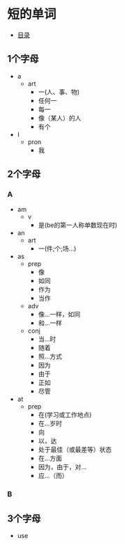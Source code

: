 # 短的单词
+ [目录](README.md)
## 1个字母
+ a
    + art
        + 一(人、事、物)
        + 任何一
        + 每一
        + 像（某人）的人
        + 有个
+ I
    + pron 
        + 我
## 2个字母
### A
+ am
    + v
        + 是(be的第一人称单数现在时)
+ an
    + art
        + 一(件;个;场…)
+ as
    + prep
        + 像
        + 如同
        + 作为
        + 当作
    + adv
        + 像…一样，如同
        + 和…一样
    + conj
        + 当…时
        + 随着
        + 照…方式
        + 因为
        + 由于
        + 正如
        + 尽管
+ at
    + prep
        + 在(学习或工作地点)
        + 在…岁时
        + 向
        + 以，达
        + 处于最佳（或最差等）状态
        + 在…方面
        + 因为，由于，对…
        + 应…（而）
### B
## 3个字母
+ use